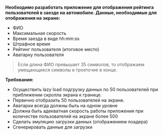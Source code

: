 **Необходимо разработать приложение для отображения рейтинга пользователей в заезде на автомобиле. Данные, необходимые для отображения на экране:**
* ФИО
* Максимальная скорость
* Время заезда в виде hh:mm:ss
* Штрафное время
* Рейтинг пользователя (итоговое место)
* Аватарку пользователя 
> Если длина ФИО превышает 35 символов, то отображаем умещающиеся символы и троеточие в конце.

**Требования:**
* Осуществить lazy load подгрузку данных по 50 пользователей при приближении скролла экрана к границе.
* Первично отобразить 50 пользователей на экране.
* Аватарки всегда должны быть на одном уровне
* Должна быть адекватная скорость работы приложения при количестве пользователей на экране более 500
* Сделать эмуляцию загрузки данных (отображением лоадера)
* Сгенерировать данные для загрузки
